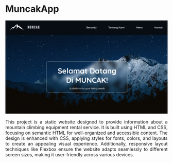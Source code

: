 # MuncakApp
<p align="center"><img src="image/MuncakHome.jpeg"></p>
<p align="justify">This project is a static website designed to provide information about a mountain climbing equipment rental service. It is built using HTML and CSS, focusing on semantic HTML for well-organized and accessible content. The design is enhanced with CSS, applying styles for fonts, colors, and layouts to create an appealing visual experience. Additionally, responsive layout techniques like Flexbox ensure the website adapts seamlessly to different screen sizes, making it user-friendly across various devices.</p>

